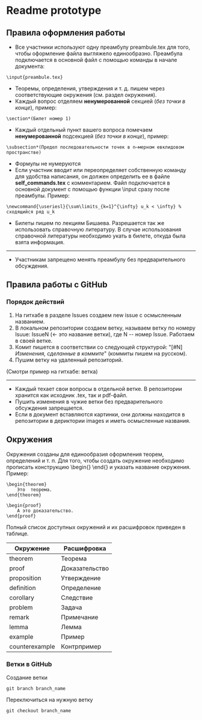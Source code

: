 # Readme prototype

## Правила оформления работы

- Все участники используют одну преамбулу preambule.tex для того, чтобы оформление файла выгляжело единообразно. 
Преамбула подключается в основной файл с помощью команды в начале документа:
```
\input{preambule.tex}
```
- Теоремы, определения, утверждения и т. д. пишем через соответствующие окружения (см. раздел окружения).
- Каждый вопрос отделяем __ненумерованной__ секцией (_без точки в конце_), пример: 
```
\section*(Билет номер 1)
```
- Каждый отдельный пункт вашего вопроса помечаем __ненумерованной__ подсекцией (_без точки в конце_), пример: 
```
\subsection*(Предел последовательности точек в n–мерном евклидовом пространстве)
```
- Формулы не нумеруются
- Если участник вводит или переопределяет собственную команду для удобства написания, он должен определить ее в файле __self_commands.tex__ с комментарием. Файл подключается в основной документ с помощью функции \input сразу после преамбулы. Пример:
```
\newcommand{\useriesl}{\sum\limits_{k=1}^{\infty} u_k < \infty} % сходящийся ряд u_k
```
- Билеты пишем по лекциям Бишаева. Разрешается так же использовать справочную литературу.
В случае использования справочной литературы необходимо укать в билете, откуда была взята информация.
___
- Участникам запрещено менять преамбулу без предварительного обсуждения.

## Правила работы с GitHub

### Порядок действий

1) На гитхабе в разделе Issues создаем new issue с осмысленным названием.
2) В локальном репозитории создаем ветку, называем ветку по номеру Isuue: IssueN (<- это название ветки), где N -- номер Issue. Работаем в своей ветке.
3) Комит пишется в соответствии со следующей структурой: "[#N] *Изменения, сделанные в коммите*" (коммиты пишем на русском).
4) Пушим ветку на удаленный репозиторий.

(Смотри пример на гитхабе: ветка)
___

- Каждый техает свои вопросы в отдельной ветке. В репозитории хранится как исходник .tex, так и pdf-файл.
- Пушить изменения в чужие ветки без предварительного обсуждения запрещается.
- Если в документ вставляются картинки, они должны находится в репозитории в дериктории images и иметь осмысленные названия.

## Окружения

Окружения созданы для единообразия оформления теорем, определений и т. п. Для того, чтобы создать окружение необходимо прописать конструкцию \begin{} \end{} и указать название окружения. Пример:
```
\begin{theorem}
    Это  теорема.
\end{theorem}
    
\begin{proof}
    А это доказательство.
\end{proof}
```
Полный список доступных окружений и их расшифровок приведен в таблице.

|Окружение     |Расшифровка   |
|----------    |--------------|
|theorem       |Теорема       |
|proof         |Доказательство|
|proposition   |Утверждение   |
|definition    |Определение   |
|corollary     |Следствие     |
|problem       |Задача        |
|remark        |Примечание    |
|lemma         |Лемма         |
|example       |Пример        |
|counterexample|Контрпример   |

### Ветки в GitHub
Создание ветки
```
git branch branch_name
```
Переключиться на нужную ветку
```
git checkout branch_name
```